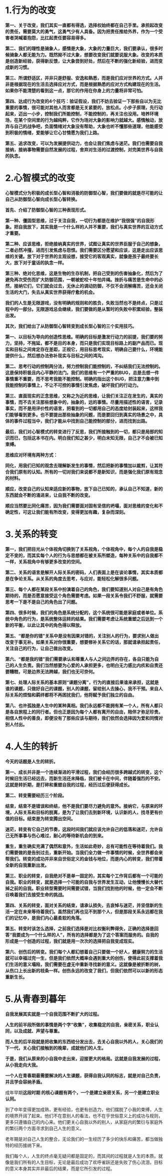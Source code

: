 # 1.行为的改变

**第一、关于改变，我们其实一直都有得选，选择权始终都在自己手里。承担起改变的责任，需要莫大的勇气，这勇气少有人具备。因为把责任推给外界，作为一个受害者哭喊着抱怨，比扛起责任要容易得多。**

**第二、我们的理性是骑象人，感情是大象，大象的力量巨大，我们要承认，很多时候骑象人都无能为力。既然拗不过大象，想要改变我们就要说服大象。改变的本质是创造新经验，获得新反馈，让大象尝到好处，然后在不断的强化新经验，进而变成新的习惯。**

**第三、所谓舒适区，并非只是舒服、安逸和熟悉，而是我们应对世界的方式。人并非是根据现在的生活去选择应对方式，而是根据熟悉的应对方式构建现在的生活。如果你不能清楚的看到这一点，那它的作用在你身上的力量将非常可怕。**

**第四、达成行为改变的4个技巧：验证假设，我们不妨去验证一下那些自以为无比重要的事情，很可能对其他人而言都是无关紧要的，放松点。小步子原理，先行动起来，迈出一小步，控制我们所能控制，不能控制的，再关注也没用。培养环境场，在某个空间里的行为越纯粹，它作为场对大象的影响力就越大。感情触动，放弃与自己的战争吧，负面情绪对大象没有帮助，大象也听不懂那些道理，他能感受到积极的情绪，爱能够让它心甘情愿为我们上路。**

**第五、追求改变，可以为发展提供动力，也会让我们焦虑与迷茫。我们也需要自我接纳，接纳事物需要自然发展的过程，舍弃对生活的过渡控制，对完美世界与自我的执念。**

# 2.心智模式的改变

**心智模式分为积极的成长型心智和消极的防御型心智，我们要做的就是尽可能的让自己从防御型心智向成长型心智转换。**

**首先、介绍了防御型心智的三种表现形式。**

**第一种、僵固型思维，过于关注自我，一切行为都是在维护“我很强”的自我形象。把自我放下，其实我是一个什么样的人并不重要，我们与真实世界的互动方式才重要。**

**第二种、应该思维，拒绝接纳真实的世界，试图让真实的世界臣服于自己的想象，二者必然冲撞，进而引发焦虑与怨恨。我们需要区分愿望和应该，这是走出应该思维的关键。放下对于世界的主观设想，接受它的客观真实，就像是孩子最终要长大，放下对于童话的执念一样。**

**第三种、绝对化思维，这是生物的生存机制，把自己受到的伤害抽象化，然后为了避免再次受伤而扩大防御范围，一朝被蛇咬十年怕井绳。挫折与痛苦是生命中的必然，接纳它们，它们就会过去，无休止的调动防御，不仅不会消解痛苦，还会关闭生活的大门，失去从真实世界获得疗愈的机会。**

**我们的人生是无限游戏，没有明确的规则和的胜负，失败当然也不是终点，只是过程中的一部分。无限游戏总会继续，我们要做的是从暂时的失败中积累经验，整装出发。**

**其次，我们给出了从防御型心智转变到成长型心智的三个实用技巧。**

**第一、以目标为导向的创造性思维。明确的目标是激发行动力的前提，我们要的努力，坚持，不拖延，都不是目的本身，而只是我们实现目标路上的副产品而已。现实和目标之间肯定存在差距，正视它，用目标思考现实，明确自己要什么，环境能提供什么，然后想办法弥补现实与目标之间的鸿沟。**

**第二、思考行动的控制两分法，努力控制我们能控制的，不纠结我们无法控制的。这是保持积极且内心平静的法门。我们的思维有一个严重的BUG，总是去想一件事情重不重要，而不思考我能不能控制。明确的指出这个BUG，把注意力集中到我能控制的事情上，不让不可控的事情引发焦虑，破坏我们的行动力。**

**第三、直面现实的正念思维，又称之为近的思维，让我们关注正在发生的，真实的事情，而不去关注那些想象中的，抽象的，远的事情。尽量用描述性的语言，记录事实，而不是用评价性的语言，把看到的一切都用自己的态度给封装起来，这样我们能够看到更多。也不要提出那些抽象的问题，而是要回归到真实的场景之中，具体的事件过程当中，我们才能从中找到自己能控制的部分，进而找到出路。**

**最后，我们对心智模式的转变进行了反思，我们所接触到的一切，都只是局部的知识而已，包括这本书在内。明白我们知之甚少，明白未知无限，自己才不会被已知束缚。**

**思维应对环境有两种方式：**

**同化，用我们已知的观念去理解新发生的事情，然后把新的事情加以裁剪，让其符合我们原有的认知。所有的一切对我们来说都不是新知识，而是强化我们原有观念的材料。**

**顺应，改变自己的认知来适应新的事物，放下自己已知的，承认自己不知道，新的东西就会不断的涌进来，让自我不断的改变。**

**顺应当然要比同化痛苦，因为我们需要面对固有坚信的坍塌，面对思维的变化和不确定性，可这让我们能有所改变，变得更加有趣，复杂而深刻。**

# 3.关系的转变

**第一，我们把目光从个体视角切换到了关系视角，个体视角中，每个人的自我是稳定不变的，而其实每个人的行为与思想都在被关系所塑造，每种关系中的自我都不一样，关系视角中有够更多改变的空间。**

**第二、关系的语言是解开人际关系的密码，人们表面上是在谈论事情，其实本质都是在争论关系。从关系的角度去思考，与应对，能轻松化解很多问题。**

**第三、每个人都在某段关系中扮演着自己的角色，我们要知道别人对自己是有角色期待的，而是否愿意接受这个角色需要考虑。如果一段关系令我们不舒服，就需要思考一下是不是自己的角色出了问题。**

**第四、很多时候，我们的角色是系统分配的，这个系统很可能是家庭或者单位。系统中角色的行为，是系统整体运转的结果。我们需要考虑让系统重塑之后达到一个新的平衡，以此让其中的角色得以释放。**

**第五、“都是你的错”关系中是没有因果对错的，关注别人的行为，要求别人做出改变于事无补。如果关系对你很重要，想要修补关系它的话，那就请承担起责任，关注自己的行为，让自己做出改变。**

**第六、“都是我的错”我们需要承认和尊重人与人之间边界的存在，各自只能为自己的人生负责。我们当然想要为心爱的人承担更多，也明白无力感比内疚和自责还要糟糕，可是边界无法跨越，我们也无可奈何。**

**第七、处理人际关系的基本原则“课题分离”，行为的直接后果谁来承担，这就是谁的课题，只做好自己的课题，别人的课题，留给别人去操心，我不干预。来自人际关系的烦恼和羁绊都将不再困扰我们，他将赋予我们独立的自由。**

**第八、也许孤独是人生中的某种真相。我们永远都不能拥有某一个人，所有人都只是各自旅程上的同行者。但也正是因为每个人都有离开的自由，陪伴才弥足珍贵。相信人性中的善良，即便没有了那些应该与期待，我们依然会选择因为爱和同情对别人付出。**

# 4.人生的转折

**今天的话题是人生的转折。**

**第一、成长并非是一个连续渐进的平滑过程，我们会经历很多跨越式的转变，这个时候旧生活已经远去，而新生活还未降临，我们被卡在中间，伴随着强烈的不安。这就是转折期，是打碎和重塑自我的过程，经历过后便获得成长。**

**第二、转变需要经历三个阶段。**

**结束，结束不是错误和终结，他不是我们要尽力避免的意外。接纳它，与原来的环境，人际关系和目标的脱离，是为了让我们去到新环境，认识新的人，找寻更有价值的目标。结束是为转变腾出空间。**

**迷茫，转变有它自己的节奏，这段时间我们就应该允许自己的低落和迷茫，允许自己无所事事与伤心难过，耐心的等待新机会的到来。**

**重生，重生确实充满了偶然和意外，生活如此奇妙，总有可能性在等待着我们。我们需要做的是告别过去，重新开始。当我们全力做一件事情的时候，全世界都会来帮我们。转变的成功并非来自世俗定义的金钱与地位，而是内心的转变，我们带着全新的自我重新出发。**

**第三、职业的转变，自我绝对不是单一固定的，其实每个工作背后都有一个可能的自我。职业的转变，就是选择一个可能的自我与世界发生互动，让他慢慢长大替代掉之前的自我。职业转型需要时间需要试错，当我们找到他的时候，他一定会不断召唤着我们去接受生命的挑战。**

**第四、关系的转变，面对关系的结束，请承认损失，去哀悼与迷茫，并坚信新的生活一定在未来等待着我们。虽然我们再也见不到那个人，但是那段关系永远都在我们的记忆中，是我们内心最柔软的角落。**

**第五、转变时该怎么选择，之前我们选择是对比权衡利弊得失，正确的选择是回答“我要成为一个什么样的人”，所有的选择都是为了这个答案而服务的。自我的形成是一个创造的过程，我们就是用一次次的选择把自我变成现实。**

**第六、创伤后的转变。我们每个人都幻想着自己只要做一个好人，健康努力的生活就可以幸福过完一生，但是我们依然大概率会遇到重大的创伤，使得此前支撑着我们生活的意义塌陷，我们需要在虚无中重新寻找新的意义。这就像是被折断的树，从伤口上长出新的枝条一样。创伤永远的改变了我们，但我们依然可以以新的形态重新生长。**

# 5.从青春到暮年

**自我发展其实就是一个自我范围不断扩大的过程。**

**人生的前半段所做的事情是两个字“收集”，收集稳定的自我，亲密关系，职业认同，以及成就、声望与尊重。**

**而人生的后半段就是把收集的东西给分发出去，去关心自我以外的人，关心我们的下一代，关心我们接触到的晚辈，成就他们的人生。**

**于是，我们从原来的小自我中走出来，迎接更大的格局。这就是自我发展的过程，从小我走向大我。**



**一个人在青春期最需要解决的人生课题，获得自我认同的标志，就是对自己负责，并且学会容纳矛盾。**

成年早期**这段时期 的核心课题有两个，一个是建立亲密关系，另一个是建立职业认同。**

到了中年变得更加成熟，更有经验，也更有创造力，他们摆脱了小我的束缚，人生的境界开阔了起来。他们不在意别人的看法，也不在乎世俗意义上的成功与规则，更多只遵循自己的内心来。他们更关心自我以外的别人，从家庭内的繁衍与家庭外的繁衍两个方面寻求到自己人生的意义。

老年期是对自己人生的整合，无论我们的一生经历了多少的快乐和痛苦，都当做独特的经历接纳下来。

我们每个人，人生的终点毫无疑问都是固定的，而其间的过程就是人生的本质。就像是我们所有的人生目标，无论是最后成功了欢呼雀跃还是失败了伤心流泪，目标的意义本身其实并非最后的结果，而是它所引发的过程。

